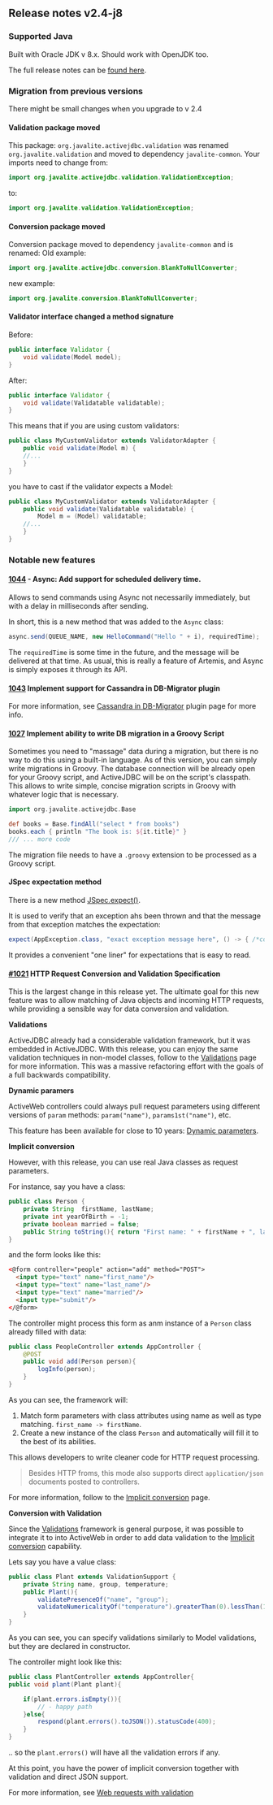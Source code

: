 ## Release notes v2.4-j8

### Supported Java

Built with Oracle JDK v 8.x. Should work with OpenJDK too.

The full release notes can be [found here](https://github.com/javalite/javalite/releases/tag/javalite-2.4-j8).

### Migration from previous versions

There might be small changes when you upgrade to v 2.4 


#### Validation package moved


This package:  `org.javalite.activejdbc.validation` was renamed `org.javalite.validation` and moved to dependency `javalite-common`. 
Your imports need to change from:   

```java
import org.javalite.activejdbc.validation.ValidationException;
```

to:
```java
import org.javalite.validation.ValidationException;
``` 


####  Conversion package moved

Conversion package moved to dependency `javalite-common` and is renamed: 
Old example: 

```java
import org.javalite.activejdbc.conversion.BlankToNullConverter;
```

new example:
```java
import org.javalite.conversion.BlankToNullConverter;
```


#### Validator interface changed a method signature 

Before:
```java
public interface Validator {
    void validate(Model model);
}
``` 

After:
```java
public interface Validator {
    void validate(Validatable validatable);
}
``` 

This means that if you are using custom validators: 
```java
public class MyCustomValidator extends ValidatorAdapter {
    public void validate(Model m) {
	//...
    }    
}
```

you have to cast if the validator expects a Model: 

```java
public class MyCustomValidator extends ValidatorAdapter {
    public void validate(Validatable validatable) {
        Model m = (Model) validatable;
	//...
    }
}

```


### Notable new features

#### [1044](https://github.com/javalite/javalite/issues/1044) - Async: Add support for scheduled delivery time.

Allows to send commands using Async not necessarily immediately, but with a delay in milliseconds after sending.

In short, this is a new  method that was added to the `Async` class: 

```java
async.send(QUEUE_NAME, new HelloCommand("Hello " + i), requiredTime);
```

The `requiredTime` is some time in the future, and the message will be delivered at  that time. As usual, this 
is really a feature  of Artemis,  and Async is simply exposes it through its API. 

 
#### [1043](https://github.com/javalite/javalite/issues/1043) Implement support for Cassandra in DB-Migrator plugin

For more information, see [Cassandra in DB-Migrator](cassandra_migrations) plugin page for more info. 

#### [1027](https://github.com/javalite/javalite/issues/1027) Implement ability to write DB migration in a Groovy Script

Sometimes you need to "massage" data during a migration,  but there is no way to do this using a built-in language. As
of this version, you can simply write migrations in Groovy. The database connection will be already open for your Groovy 
script, and ActiveJDBC will be on the script's classpath. This allows to write simple, concise migration scripts in Groovy
with whatever logic that is necessary.
 
 
 ```groovy
import org.javalite.activejdbc.Base

def books = Base.findAll("select * from books")
books.each { println "The book is: ${it.title}" }
/// ... more code 
```

The migration file needs to  have a `.groovy` extension to be processed as a Groovy script. 


#### JSpec expectation method

There is a new method [JSpec.expect()](http://javalite.github.io/2.4-j8/org/javalite/test/jspec/JSpec.html#expect-java.lang.Class-java.lang.String-java.lang.Runnable-).
 
It is used to verify that an exception ahs been thrown and that the message from that exception matches the expectation: 

```java
expect(AppException.class, "exact exception message here", () -> { /*code here*/ });
```

It provides a convenient "one liner" for expectations that is easy to read. 

#### [#1021](https://github.com/javalite/javalite/issues/1021) HTTP Request Conversion and Validation Specification 

This is the largest change in this release yet.  The ultimate goal for this new feature was to allow matching of Java objects
and incoming HTTP requests, while providing a sensible way for data conversion and validation. 


**Validations**
 
ActiveJDBC already had a considerable validation framework, but it was embedded in ActiveJDBC. With this release, 
you can enjoy the same validation techniques in non-model classes, follow to the [Validations](/validations) page 
for more information. This was a massive refactoring effort with the goals of a full backwards compatibility. 
  
**Dynamic paramers**  

ActiveWeb controllers could always pull request parameters using different versions of `param` methods: `param("name")`, 
`params1st("name")`, etc.  

This feature has been available  for close to 10 years: [Dynamic parameters](https://javalite.io/processing_web_requests_dynamic_parameters). 

**Implicit conversion**

However, with this release, you can use real Java classes as request parameters.


For instance,  say you have a class: 

```java
public class Person {
    private String  firstName, lastName;
    private int yearOfBirth = -1;
    private boolean married = false;
    public String toString(){ return "First name: " + firstName + ", last name: " + lastName + ", married: " + married; }
}
```

and the form looks like this: 

```html
<@form controller="people" action="add" method="POST"> 
  <input type="text" name="first_name"/>
  <input type="text" name="last_name"/>
  <input type="text" name="married"/>
  <input type="submit"/>
</@form>
```
The controller  might process this form as anm instance of a `Person`  class already filled with data: 

```java
public class PeopleController extends AppController {
    @POST
    public void add(Person person){
        logInfo(person);
    }
}
```

As you can see, the framework will: 

1. Match form parameters with class attributes using name  as well as type matching. `first_name -> firstName`.
2. Create a new instance of the class `Person` and automatically will fill it to the best of its abilities. 

This allows developers to write cleaner code for HTTP request processing. 

> Besides HTTP froms, this mode also supports direct `application/json` documents posted to controllers. 

 For more information, follow to the [Implicit conversion](/processing_web_requests_implicit_conversion) page. 
 

**Conversion with Validation**

Since the [Validations](/validations) framework is general purpose, it was possible to integrate it to into ActiveWeb 
in order to add data validation to the  [Implicit conversion](/processing_web_requests_implicit_conversion) capability. 


Lets say you have a value class: 
```java
public class Plant extends ValidationSupport {
    private String name, group, temperature;
    public Plant(){
        validatePresenceOf("name", "group");
        validateNumericalityOf("temperature").greaterThan(0).lessThan(100);
    }
} 
```

As you can see, you can specify validations similarly to Model validations, but they are declared in constructor. 

The controller might look like this: 

```java
public class PlantController extends AppController{
public void plant(Plant plant){

    if(plant.errors.isEmpty()){
        // - happy path
    }else{
        respond(plant.errors().toJSON()).statusCode(400);
    }
}
```

.. so the `plant.errors()` will have all the validation errors if any. 

At this point,  you have the power of implicit conversion together with validation and direct JSON support. 

For more information, see [Web requests with validation](/processing_web_requests_with_validation) 
  
